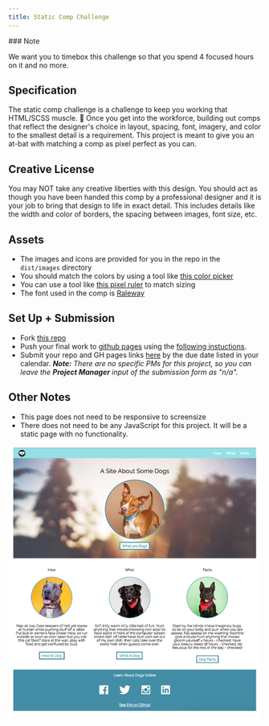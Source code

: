 ```yaml
---
title: Static Comp Challenge
---
```


<section class="note">
### Note

We want you to timebox this challenge so that you spend 4 focused hours on it and no more. 
</section>

## Specification
The static comp challenge is a challenge to keep you working that HTML/SCSS muscle. :muscle:  Once you get into the workforce, building out comps that reflect the designer's choice in layout, spacing, font, imagery, and color to the smallest detail is a requirement. This project is meant to give you an at-bat with matching a comp as pixel perfect as you can.

## Creative License
You may NOT take any creative liberties with this design. You should act as though you have been handed this comp by a professional designer and it is your job to bring that design to life in exact detail. This includes details like the width and color of borders, the spacing between images, font size, etc. 

## Assets
- The images and icons are provided for you in the repo in the `dist/images` directory
- You should match the colors by using a tool like [this color picker](https://chromewebstore.google.com/detail/colorpick-eyedropper/ohcpnigalekghcmgcdcenkpelffpdolg?pli=1)
- You can use a tool like [this pixel ruler](https://chromewebstore.google.com/detail/pixgrid-ruler/glkplndamjplebapgopdlbicglmfimic) to match sizing
- The font used in the comp is [Raleway](https://fonts.google.com/specimen/Raleway?preview.text=warm&stroke=Sans+Serif)

## Set Up + Submission
- Fork [this repo](https://github.com/turingschool-examples/dog-party/)
- Push your final work to [github pages](https://pages.github.com/) using the [following instuctions](https://github.com/turingschool-examples/webpack-starter-kit/blob/main/gh-pages-procedure.md).
- Submit your repo and GH pages links [here](https://docs.google.com/forms/d/1kW1JPMpZUhAjzIDnW_wDrGB8PtRDTIFh9ohpkd5h0xk/edit) by the due date listed in your calendar.  ***Note:** There are no specific PMs for this project, so you can leave the **Project Manager** input of the submission form as "n/a".*

## Other Notes
- This page does not need to be responsive to screensize
- There does not need to be any JavaScript for this project. It will be a static page with no functionality.

![dog party comp](./assets/dog-party-spec.png)